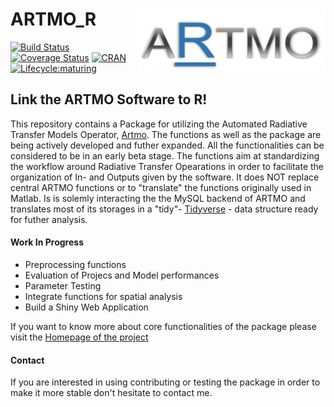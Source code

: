 # ARTMO_R <a href="https://mattia6690.github.io/ARTMO_R/"><img align="right" src="docs/data/ARTMOR_logoR.png" width="300" height="100" /></a>

[![Build Status](https://travis-ci.org/mattia6690/ARTMO_R.svg?branch=dev)](https://travis-ci.org/mattia6690/ARTMO_R?branch=dev) 
[![Coverage Status](https://img.shields.io/codecov/c/github/mattia6690/ARTMO_R/master.svg)](https://codecov.io/github/mattia6690/ARTMO_R?branch=dev)
[![CRAN](http://www.r-pkg.org/badges/version/ARTMOR)](https://cran.r-project.org/package=ARTMOR)
[![Lifecycle:maturing](https://img.shields.io/badge/lifecycle-experimental-orange.svg)](https://www.tidyverse.org/lifecycle/#experimental)

## Link the ARTMO Software to R!

This repository contains a Package for utilizing the Automated Radiative Transfer Models Operator, [Artmo](http://ipl.uv.es/artmo/). The functions as well as the package are being actively developed and futher expanded. All the functionalities can be considered to be in an early beta stage.
The functions aim at standardizing the workflow around Radiative Transfer Opearations in order to facilitate the organization of In- and Outputs given by the software. It does NOT replace central ARTMO functions or to "translate" the functions originally used in Matlab. Is is solemly interacting the the MySQL backend of ARTMO and translates most of its storages in a "tidy"- [Tidyverse](https://www.tidyverse.org/) - data structure ready for futher analysis.

#### Work In Progress

* Preprocessing functions
* Evaluation of Projecs and Model performances
* Parameter Testing 
* Integrate functions for spatial analysis
* Build a Shiny Web Application

If you want to know more about core functionalities of the package please visit the [Homepage of the project](https://mattia6690.github.io/ARTMO_R/)

#### Contact

If you are interested in using contributing or testing the package in order to make it more stable don't hesitate to contact me.